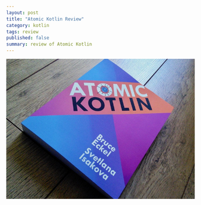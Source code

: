 ```yaml
---
layout: post
title: "Atomic Kotlin Review"
category: kotlin
tags: review
published: false
summary: review of Atomic Kotlin
---
```


![Atomic Kotlin](/public/atomic_kotlin.jpg)
